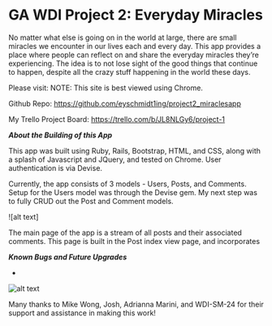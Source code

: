 # GA WDI Project 2:  Everyday Miracles

No matter what else is going on in the world at large, there are small miracles we encounter in our lives each and every day.  This app provides a place where people can reflect on and share the everyday miracles they’re experiencing.  The idea is to not lose sight of the good things that continue to happen, despite all the crazy stuff happening in the world these days.


Please visit:
NOTE:  This site is best viewed using Chrome.

Github Repo:  https://github.com/eyschmidt1ing/project2_miraclesapp

My Trello Project Board:  https://trello.com/b/JL8NLGy6/project-1


**_About the Building of this App_**

This app was built using Ruby, Rails, Bootstrap, HTML, and CSS, along with a splash of Javascript and JQuery, and tested on Chrome.  User authentication is via Devise.

Currently, the app consists of 3 models - Users, Posts, and Comments.  Setup for the Users model was through the Devise gem.  My next step was to fully CRUD out the Post and Comment models.  

![alt text]

The main page of the app is a stream of all posts and their associated comments.  This page is built in the Post index view page, and incorporates


**_Known Bugs and Future Upgrades_**



-


![alt text](https://github.com/eyschmidt1ing/project1_game/blob/master/assets/Proj1_Wirewrap2.jpg "Wireframe: Main Page")

Many thanks to Mike Wong, Josh, Adrianna Marini, and WDI-SM-24 for their support and assistance in making this work!
